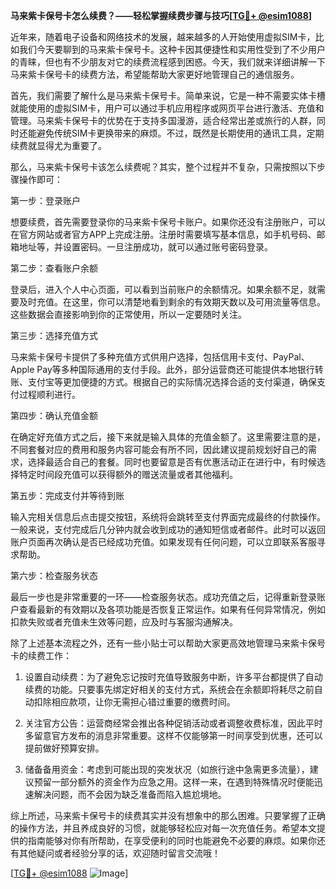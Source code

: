 **马来紫卡保号卡怎么续费？——轻松掌握续费步骤与技巧[[TG💪+ @esim1088](https://t.me/s/esim1088)]**

近年来，随着电子设备和网络技术的发展，越来越多的人开始使用虚拟SIM卡，比如我们今天要聊到的马来紫卡保号卡。这种卡因其便捷性和实用性受到了不少用户的青睐，但也有不少朋友对它的续费流程感到困惑。今天，我们就来详细讲解一下马来紫卡保号卡的续费方法，希望能帮助大家更好地管理自己的通信服务。

首先，我们需要了解什么是马来紫卡保号卡。简单来说，它是一种不需要实体卡槽就能使用的虚拟SIM卡，用户可以通过手机应用程序或网页平台进行激活、充值和管理。马来紫卡保号卡的优势在于支持多国漫游，适合经常出差或旅行的人群，同时还能避免传统SIM卡更换带来的麻烦。不过，既然是长期使用的通讯工具，定期续费就显得尤为重要了。

那么，马来紫卡保号卡该怎么续费呢？其实，整个过程并不复杂，只需按照以下步骤操作即可：

第一步：登录账户

想要续费，首先需要登录你的马来紫卡保号卡账户。如果你还没有注册账户，可以在官方网站或者官方APP上完成注册。注册时需要填写基本信息，如手机号码、邮箱地址等，并设置密码。一旦注册成功，就可以通过账号密码登录。

第二步：查看账户余额

登录后，进入个人中心页面，可以看到当前账户的余额情况。如果余额不足，就需要及时充值。在这里，你可以清楚地看到剩余的有效期天数以及可用流量等信息。这些数据会直接影响到你的正常使用，所以一定要随时关注。

第三步：选择充值方式

马来紫卡保号卡提供了多种充值方式供用户选择，包括信用卡支付、PayPal、Apple Pay等多种国际通用的支付手段。此外，部分运营商还可能提供本地银行转账、支付宝等更加便捷的方式。根据自己的实际情况选择合适的支付渠道，确保支付过程顺利进行。

第四步：确认充值金额

在确定好充值方式之后，接下来就是输入具体的充值金额了。这里需要注意的是，不同套餐对应的费用和服务内容可能会有所不同，因此建议提前规划好自己的需求，选择最适合自己的套餐。同时也要留意是否有优惠活动正在进行中，有时候选择特定时间段充值可以获得额外的赠送流量或者其他福利。

第五步：完成支付并等待到账

输入完相关信息后点击提交按钮，系统将会跳转至支付界面完成最终的付款操作。一般来说，支付完成后几分钟内就会收到成功的通知短信或者邮件。此时可以返回账户页面再次确认是否已经成功充值。如果发现有任何问题，可以立即联系客服寻求帮助。

第六步：检查服务状态

最后一步也是非常重要的一环——检查服务状态。成功充值之后，记得重新登录账户查看最新的有效期以及各项功能是否恢复正常运作。如果有任何异常情况，例如扣款失败或者充值未生效等问题，应及时与客服沟通解决。

除了上述基本流程之外，还有一些小贴士可以帮助大家更高效地管理马来紫卡保号卡的续费工作：

1. 设置自动续费：为了避免忘记按时充值导致服务中断，许多平台都提供了自动续费的功能。只要事先绑定好相关的支付方式，系统会在余额即将耗尽之前自动扣除相应款项，让你无需担心错过重要的缴费时间。

2. 关注官方公告：运营商经常会推出各种促销活动或者调整收费标准，因此平时多留意官方发布的消息非常重要。这样不仅能够第一时间享受到优惠，还可以提前做好预算安排。

3. 储备备用资金：考虑到可能出现的突发状况（如旅行途中急需更多流量），建议预留一部分额外的资金作为应急之用。这样一来，在遇到特殊情况时便能迅速解决问题，而不会因为缺乏准备而陷入尴尬境地。

综上所述，马来紫卡保号卡的续费其实并没有想象中的那么困难。只要掌握了正确的操作方法，并且养成良好的习惯，就能够轻松应对每一次充值任务。希望本文提供的指南能够对你有所帮助，在享受便利的同时也能避免不必要的麻烦。如果你还有其他疑问或者经验分享的话，欢迎随时留言交流哦！

[[TG💪+ @esim1088](https://t.me/s/esim1088) ![Image](https://i.postimg.cc/4NQfJmqS/Snipaste-2025-05-13-00-14-12.png)]